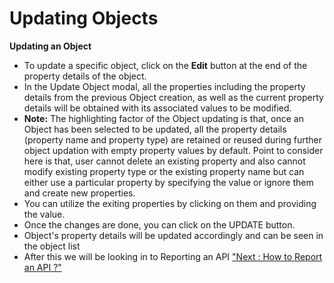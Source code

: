 Updating Objects
================

**Updating an Object**

-   To update a specific object, click on the **Edit** button at the end
    of the property details of the object.
-   In the Update Object modal, all the properties including the
    property details from the previous Object creation, as well as the
    current property details will be obtained with its associated values
    to be modified.
-   **Note:** The highlighting factor of the Object updating is that,
    once an Object has been selected to be updated, all the property
    details (property name and property type) are retained or reused
    during further object updation with empty property values by
    default. Point to consider here is that, user cannot delete an
    existing property and also cannot modify existing property type or
    the existing property name but can either use a particular property
    by specifying the value or ignore them and create new properties.
-   You can utilize the exiting properties by clicking on them and
    providing the value.
-   Once the changes are done, you can click on the UPDATE button.
-   Object's property details will be updated accordingly and can be
    seen in the object list
-   After this we will be looking in to Reporting an API ["Next : How to
    Report an API ?"](reportAPI)
